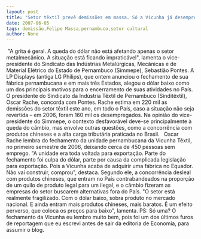 ```yaml
---
layout: post
title: "Setor têxtil prevê demissões em massa. Só a Vicunha já desempregou 450 em 2006 em Pernambuco"
date: 2007-06-05
tags: demissão,Felipe Massa,pernambuco,setor cultural
author: None
---
```

&nbsp;&quot;A grita &eacute; geral. A queda do d&oacute;lar n&atilde;o est&aacute; afetando apenas o setor metalmec&acirc;nico. A situa&ccedil;&atilde;o est&aacute; ficando impratic&aacute;vel&quot;, lamenta o vice-presidente do Sindicato das Ind&uacute;strias Metal&uacute;rgicas, Mec&acirc;nicas e de Material El&eacute;trico do Estado de Pernambuco (Simmepe), Sebasti&atilde;o Pontes. A LP Displays (antiga LG Philips), que ontem anunciou o fechamento de sua f&aacute;brica pernambucana e em mais tr&ecirc;s Estados, alegou o d&oacute;lar baixo como um dos principais motivos para o encerramento de suas atividades no Pa&iacute;s. O presidente do Sindicato da Ind&uacute;stria T&ecirc;xtil de Pernambuco (Sindit&ecirc;xtil), Oscar Rache, concorda com Pontes. Rache estima em 220 mil as demiss&otilde;es do setor t&ecirc;xtil este ano, em todo o Pa&iacute;s, caso a situa&ccedil;&atilde;o n&atilde;o seja revertida &ndash; em 2006, foram 160 mil os desempregados.
Na opini&atilde;o do vice-presidente do Simmepe, o contexto desfavor&aacute;vel deve-se principalmente &agrave; queda do c&acirc;mbio, mas envolve outras quest&otilde;es, como a concorr&ecirc;ncia com produtos chineses e a alta carga tribut&aacute;ria praticada no Brasil.
&nbsp;
Oscar Rache lembra do fechamento da unidade pernambucana da Vicunha T&ecirc;xtil, no primeiro semestre de 2006, deixando cerca de 450 pessoas sem emprego. &quot;A unidade era toda voltada para exporta&ccedil;&atilde;o. Parte do fechamento foi culpa do d&oacute;lar, parte por causa da complicada legisla&ccedil;&atilde;o para exporta&ccedil;&atilde;o. Pois a Vicunha acaba de adquirir uma f&aacute;brica no Equador. N&atilde;o vai construir, comprou&quot;, destaca.
Segundo ele, a concorr&ecirc;ncia desleal com produtos chineses, que entram no Pa&iacute;s contrabandeados na propor&ccedil;&atilde;o de um quilo de produto legal para um ilegal, e o c&acirc;mbio fizeram as empresas do setor buscarem alternativas fora do Pa&iacute;s. &quot;O setor est&aacute; realmente fragilizado. Com o d&oacute;lar baixo, sobra produto no mercado nacional. E ainda entram mais produtos chineses, mais baratos. &Eacute; um efeito perverso, que coloca os pre&ccedil;os para baixo&quot;, lamenta.
PS: S&oacute; uma? O fechamento da Vicunha eu lembro muito bem, pois foi um dos &uacute;ltimos furos de reportagem que eu escrevi antes de sair da editoria de Economia, para assumir o blog.
&nbsp;
&nbsp; 